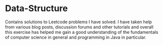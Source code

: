 # Data-Structure
Contains solutions to Leetcode problems I have solved. I have taken help from various blog posts, discussion forums and other tutorials and overall this exercise has helped me gain a good understanding of the fundamentals of computer science in general and programming in Java in particular.
